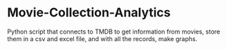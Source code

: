 # Movie-Collection-Analytics
Python script that connects to TMDB to get information from movies, store them in a csv and excel file, and with all the records, make graphs.
